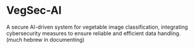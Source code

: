 # VegSec-AI
A secure AI-driven system for vegetable image classification, integrating cybersecurity measures to ensure reliable and efficient data handling. (much hebrew in documenting)
